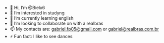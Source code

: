 - 👋 Hi, I’m @Bielx6
- 👀 I’m interested in studyng
- 🌱 I’m currently learning english
- 💞️ I’m looking to collaborate on with a realbras  
- 📫 My contacts are: gabriel.fp05@gmail.com or gabriel@realbras.com.br
- ⚡ Fun fact: I like to see dances

<!---
Bielx6/Bielx6 is a ✨ special ✨ repository because its `README.md` (this file) appears on your GitHub profile.
You can click the Preview link to take a look at your changes.
--->
